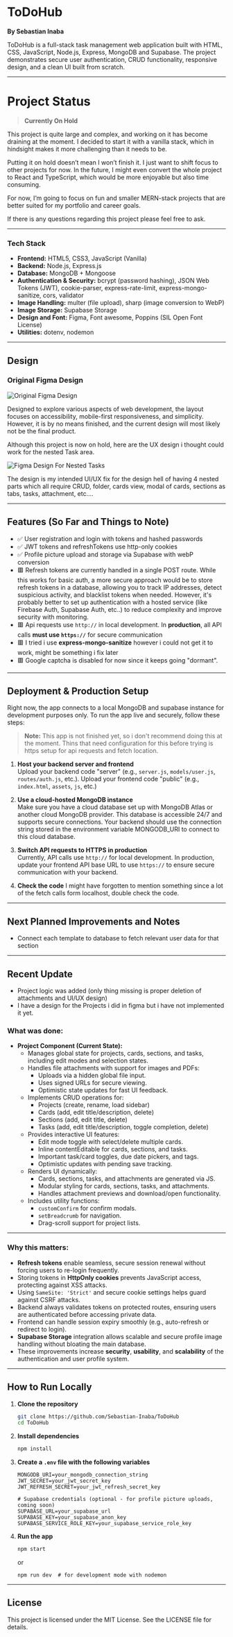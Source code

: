 # ToDoHub

**By Sebastian Inaba**

ToDoHub is a full-stack task management web application built with HTML, CSS, JavaScript, Node.js, Express, MongoDB and Supabase. The project demonstrates secure user authentication, CRUD functionality, responsive design, and a clean UI built from scratch.

---

# Project Status

> **Currently On Hold**

This project is quite large and complex, and working on it has become draining at the moment. I decided to start it with a vanilla stack, which in hindsight makes it more challenging than it needs to be.  

Putting it on hold doesn’t mean I won’t finish it. I just want to shift focus to other projects for now. In the future, I might even convert the whole project to React and TypeScript, which would be more enjoyable but also time consuming.  

For now, I’m going to focus on fun and smaller MERN-stack projects that are better suited for my portfolio and career goals.

If there is any questions regarding this project please feel free to ask. 

---

### Tech Stack

- **Frontend:** HTML5, CSS3, JavaScript (Vanilla)
- **Backend:** Node.js, Express.js
- **Database:** MongoDB + Mongoose
- **Authentication & Security:** bcrypt (password hashing), JSON Web Tokens (JWT), cookie-parser, express-rate-limit, express-mongo-sanitize, cors, validator
- **Image Handling:** multer (file upload), sharp (image conversion to WebP)
- **Image Storage:** Supabase Storage
- **Design and Font:** Figma, Font awesome, Poppins (SIL Open Font License)
- **Utilities:** dotenv, nodemon

---

## Design

### Original Figma Design

![Original Figma Design](githubImages/figmaDesign.png)

Designed to explore various aspects of web development, the layout focuses on accessibility, mobile-first responsiveness, and simplicity.  
However, it is by no means finished, and the current design will most likely not be the final product.

Although this project is now on hold, here are the UX design i thought could work for the nested Task area.

![Figma Design For Nested Tasks](githubImages/ProjectDesignWithUXInMind.png)

The design is my intended UI/UX fix for the design hell of having 4 nested parts which all require CRUD, folder, cards view, modal of cards, sections as tabs, tasks, attachment, etc....

---

## Features (So Far and Things to Note)

- ✅ User registration and login with tokens and hashed passwords
- ✅ JWT tokens and refreshTokens use http-only cookies
- ✅ Profile picture upload and storage via Supabase with webP conversion
- 🟥 Refresh tokens are currently handled in a single POST route. While this works for basic auth, a more secure approach would be to store refresh tokens in a database, allowing you to track IP addresses, detect suspicious activity, and blacklist tokens when needed.
  However, it's probably better to set up authentication with a hosted service (like Firebase Auth, Supabase Auth, etc..) to reduce complexity and improve security with monitoring.
- 🟥 Api requests use `http://` in local development. In **production**, all API calls **must use `https://`** for secure communication
- 🟥 I tried i use **express-mongo-sanitize** however i could not get it to work, might be something i fix later
- 🟥 Google captcha is disabled for now since it keeps going "dormant".

---

## Deployment & Production Setup

Right now, the app connects to a local MongoDB and supabase instance for development purposes only. To run the app live and securely, follow these steps:

> **Note:** This app is not finished yet, so i don't recommend doing this at the moment. Thins that need configuration for this before trying is https setup for api requests and fetch location.

1. **Host your backend server and frontend**  
   Upload your backend code "server" (e.g., `server.js`, `models/user.js`, `routes/auth.js`, etc.).
   Upload your frontend code "public" (e.g., `index.html`, `assets`, `js`, etc.)

2. **Use a cloud-hosted MongoDB instance**  
   Make sure you have a cloud database set up with MongoDB Atlas or another cloud MongoDB provider. This database is accessible 24/7 and supports secure connections. Your backend should use the connection string stored in the environment variable MONGODB_URI to connect to this cloud database.

3. **Switch API requests to HTTPS in production**  
   Currently, API calls use `http://` for local development. In production, update your frontend API base URL to use `https://` to ensure secure communication with your backend.

4. **Check the code**
   I might have forgotten to mention something since a lot of the fetch calls form localhost, double check the code.

---

## Next Planned Improvements and Notes

- Connect each template to database to fetch relevant user data for that section

---

## Recent Update

- Project logic was added (only thing missing is proper deletion of attachments and UI/UX design)
- I have a design for the Projects i did in figma but i have not implemented it yet.

### What was done:

- **Project Component (Current State):**
    - Manages global state for projects, cards, sections, and tasks, including edit modes and selection states.
    - Handles file attachments with support for images and PDFs:
        - Uploads via a hidden global file input.
        - Uses signed URLs for secure viewing.
        - Optimistic state updates for fast UI feedback.
    - Implements CRUD operations for:
        - Projects (create, rename, load sidebar)
        - Cards (add, edit title/description, delete)
        - Sections (add, edit title, delete)
        - Tasks (add, edit title/description, toggle completion, delete)
    - Provides interactive UI features:
        - Edit mode toggle with select/delete multiple cards.
        - Inline contentEditable for cards, sections, and tasks.
        - Important task/card toggles, due date pickers, and tags.
        - Optimistic updates with pending save tracking.
    - Renders UI dynamically:
        - Cards, sections, tasks, and attachments are generated via JS.
        - Modular styling for cards, sections, tasks, and attachments.
        - Handles attachment previews and download/open functionality.
    - Includes utility functions:
        - `customConfirm` for confirm modals.
        - `setBreadcrumb` for navigation.
        - Drag-scroll support for project lists.


---

### Why this matters:

- **Refresh tokens** enable seamless, secure session renewal without forcing users to re-login frequently.
- Storing tokens in **HttpOnly cookies** prevents JavaScript access, protecting against XSS attacks.
- Using `SameSite: 'Strict'` and secure cookie settings helps guard against CSRF attacks.
- Backend always validates tokens on protected routes, ensuring users are authenticated before accessing private data.
- Frontend can handle session expiry smoothly (e.g., auto-refresh or redirect to login).
- **Supabase Storage** integration allows scalable and secure profile image handling without bloating the main database.
- These improvements increase **security**, **usability**, and **scalability** of the authentication and user profile system.

---

## How to Run Locally

1. **Clone the repository**

    ```bash
    git clone https://github.com/Sebastian-Inaba/ToDoHub
    cd ToDoHub
    ```

2. **Install dependencies**

    ```bash
    npm install
    ```

3. **Create a `.env` file with the following variables**

    ```
    MONGODB_URI=your_mongodb_connection_string
    JWT_SECRET=your_jwt_secret_key
    JWT_REFRESH_SECRET=your_jwt_refresh_secret_key

    # Supabase credentials (optional - for profile picture uploads, coming soon)
    SUPABASE_URL=your_supabase_url
    SUPABASE_KEY=your_supabase_anon_key
    SUPABASE_SERVICE_ROLE_KEY=your_supabase_service_role_key
    ```

4. **Run the app**

    ```bash
    npm start
    ```

    or

    ```
    npm run dev  # for development mode with nodemon
    ```

---

## License

This project is licensed under the MIT License. See the LICENSE file for details.